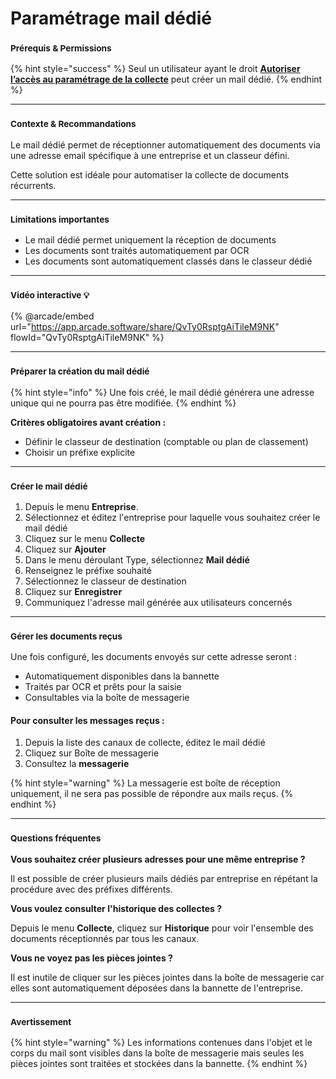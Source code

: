 # Paramétrage mail dédié

### <sup>**Prérequis & Permissions**</sup>

{% hint style="success" %}
Seul un utilisateur ayant le droit [**Autoriser l’accès au paramétrage de la collecte**](../administration/detail-des-droits.md) peut créer un mail dédié.
{% endhint %}

***

### <sup>**Contexte & Recommandations**</sup>

Le mail dédié permet de réceptionner automatiquement des documents via une adresse email spécifique à une entreprise et un classeur défini.

Cette solution est idéale pour automatiser la collecte de documents récurrents.

***

### <sup>**Limitations importantes**</sup>

* Le mail dédié permet uniquement la réception de documents
* Les documents sont traités automatiquement par OCR
* Les documents sont automatiquement classés dans le classeur dédié

***

### <sup>Vidéo interactive 💡</sup>

{% @arcade/embed url="https://app.arcade.software/share/QvTy0RsptgAiTileM9NK" flowId="QvTy0RsptgAiTileM9NK" %}

***

### <sup>**Préparer la création du mail dédié**</sup>

{% hint style="info" %}
Une fois créé, le mail dédié générera une adresse unique qui ne pourra pas être modifiée.
{% endhint %}

**Critères obligatoires avant création :**

* Définir le classeur de destination (comptable ou plan de classement)
* Choisir un préfixe explicite

***

### <sup>**Créer le mail dédié**</sup>

1. Depuis le menu **Entreprise**.
2. Sélectionnez et éditez l'entreprise pour laquelle vous souhaitez créer le mail dédié
3. Cliquez sur le menu **Collecte**
4. Cliquez sur **Ajouter**
5. Dans le menu déroulant Type, sélectionnez **Mail dédié**
6. Renseignez le préfixe souhaité
7. Sélectionnez le classeur de destination
8. Cliquez sur **Enregistrer**
9. Communiquez l'adresse mail générée aux utilisateurs concernés

***

### <sup>**Gérer les documents reçus**</sup>

Une fois configuré, les documents envoyés sur cette adresse seront :

* Automatiquement disponibles dans la bannette
* Traités par OCR et prêts pour la saisie
* Consultables via la boîte de messagerie

#### **Pour consulter les messages reçus :**

1. Depuis la liste des canaux de collecte, éditez le mail dédié
2. Cliquez sur Boîte de messagerie
3. Consultez la **messagerie**

{% hint style="warning" %}
La messagerie est boîte de réception uniquement, il ne sera pas possible de répondre aux mails reçus.
{% endhint %}

***

### <sup>**Questions fréquentes**</sup>

**Vous souhaitez créer plusieurs adresses pour une même entreprise ?**

Il est possible de créer plusieurs mails dédiés par entreprise en répétant la procédure avec des préfixes différents.

**Vous voulez consulter l'historique des collectes ?**

Depuis le menu **Collecte**, cliquez sur **Historique** pour voir l'ensemble des documents réceptionnés par tous les canaux.

**Vous ne voyez pas les pièces jointes ?**

Il est inutile de cliquer sur les pièces jointes dans la boîte de messagerie car elles sont automatiquement déposées dans la bannette de l'entreprise.

***

### <sup>**Avertissement**</sup>

{% hint style="warning" %}
Les informations contenues dans l'objet et le corps du mail sont visibles dans la boîte de messagerie mais seules les pièces jointes sont traitées et stockées dans la bannette.
{% endhint %}
